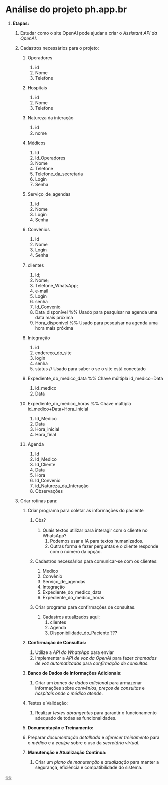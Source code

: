 <div class="header" id="myHeader">
  <div class="navbar" w3-include-html="/menu.inc"> </div>
</div>
<div class="title"><script> document.write(document.title);</script></div>  
<main>
<!-- markdownlint-disable-next-line -->
<span id="topo"><span>

# Análise do projeto ph.app.br

1. **Etapas:**
   1. Estudar como o site OpenAI pode ajudar a criar o  _Assistant API da OpenAI_.
   2. Cadastros necessários para o projeto:
      1. Operadores
         1. id
         2. Nome
         3. Telefone
      2. Hospitais
         1. id
         2. Nome
         3. Telefone
      3. Natureza da interação
         1. id
         2. nome
      4. Médicos
         1. Id
         2. Id_Operadores
         3. Nome
         4. Telefone
         5. Telefone_da_secretaria
         6. Login
         7. Senha

      5. Serviço_de_agendas
         1. id
         2. Nome
         3. Login
         4. Senha

      6. Convênios
         1. Id
         2. Nome
         3. Login
         4. Senha

      7. clientes
         1. Id;
         2. Nome;
         3. Telefone_WhatsApp;
         4. e-mail
         5. Login
         6. senha
         7. Id_Convenio
         8. Data_disponível %% Usado para pesquisar na agenda uma data mais próxima
         9. Hora_disponível %% Usado para pesquisar na agenda uma hora mais próxima

      8. Integração
         1. id
         2. endereço_do_site
         3. login
         4. senha
         5. status // Usado para saber o se o site está conectado

      9. Expediente_do_medico_data %% Chave múltipla id_medico+Data
         1. id_medico
         2. Data

      10. Expediente_do_medico_horas %% Chave múltipla id_medico+Data+Hora_inicial
          1. Id_Medico
          2. Data
          3. Hora_inicial
          4. Hora_final

      11. Agenda
          1. Id
          2. Id_Medico
          3. Id_Cliente
          4. Data
          5. Hora
          6. Id_Convenio
          7. id_Natureza_da_Interação
          8. Observações

   3. Criar rotinas para:
      1. Criar programa para coletar as informações do paciente
         1. Obs?
            1. Quais textos utilizar para interagir com o cliente no WhatsApp?
               1. Podemos usar a IA para textos humanizados.
               2. Outras forma é fazer perguntas e o cliente responde com o número da opção.

         2. Cadastros necessários para comunicar-se com os clientes:
            1. Medico
            2. Convênio
            3. Serviço_de_agendas
            4. Integração
            5. Expediente_do_medico_data
            6. Expediente_do_medico_horas
         3. Criar programa para confirmações de consultas.
            1. Cadastros atualizados aqui:
               1. clientes
               2. Agenda
               3. Disponibilidade_do_Paciente
???
  
      1. **Confirmação de Consultas:**
         1. Utilize a _API do WhatsApp_ para enviar 
         2. Implementar a _API de voz da OpenAI_ para fazer _chamadas de voz automatizadas_ para _confirmação de consultas_.

      2. **Banco de Dados de Informações Adicionais:**
         1. Criar um _banco de dados adicional_ para armazenar informações sobre _convênios_, _preços de consultas_ e _hospitais onde o médico atende_.

      3. Testes e Validação:
         1. Realizar _testes abrangentes_ para garantir o funcionamento adequado de todas as funcionalidades.

      4.  **Documentação e Treinamento:**
         1. Preparar _documentação detalhada_ e _oferecer treinamento_ para o _médico_ e a _equipe_ sobre o uso da _secretária virtual_.

      5.  **Manutenção e Atualização Contínua:**
          1. Criar um _plano de manutenção_ e _atualização_ para manter a segurança, eficiência e compatibilidade do sistema.

<!-- markdownlint-disable-next-line -->
</main>

[🔝🔝](#topo "Retorna ao topo")

